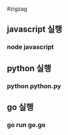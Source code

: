 #zigzag

## javascript 실행
### node javascript

## python 실행
### python python.py

## go 실행
### go run go.go